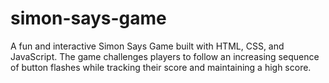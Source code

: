 # simon-says-game
A fun and interactive Simon Says Game built with HTML, CSS, and JavaScript. 
The game challenges players to follow an increasing sequence of button flashes while tracking their score and maintaining a high score.
